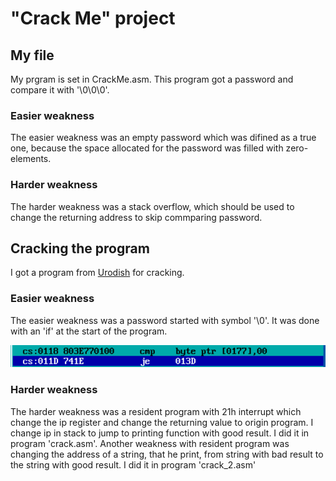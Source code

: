 # "Crack Me" project

## My file

My prgram is set in CrackMe.asm. This program got a password and compare it with '\0\0\0'.

### Easier weakness

The easier weakness was an empty password which was difined as a true one, because the space allocated for the password was filled with zero-elements. 

### Harder weakness

The harder weakness was a stack overflow, which should be used to change the returning address to skip commparing password.

## Cracking the program

I got a program from [Urodish](https://github.com/kzueirf12345) for cracking.

### Easier weakness

The easier weakness was a password started with symbol '\0'. It was done with an 'if' at the start of the program.

![alt text](EasierWeakness1.png)

### Harder weakness

The harder weakness was a resident program with 21h interrupt which change the ip register and change the returning value to origin program. I change ip in stack to jump to printing function with good result. I did it in program 'crack.asm'. Another weakness with resident program was changing the address of a string, that he print, from string with bad result to the string with good result. I did it in program 'crack_2.asm'
